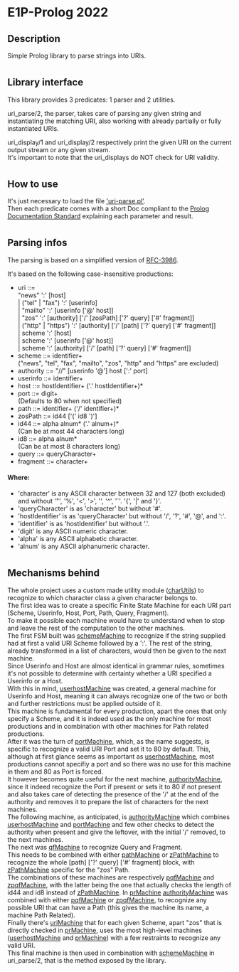 # E1P-Prolog 2022

## Description
Simple Prolog library to parse strings into URIs.
#

## Library interface
This library provides 3 predicates: 1 parser and 2 utilities.

uri_parse/2, the parser, takes care of parsing any given string and
instantiating the matching URI, also working with already partially or fully
instantiated URIs.

uri_display/1 and uri_display/2 respectively print the given URI on
the current output stream or any given stream.  
It's important to note that the uri_displays do NOT check for URI validity.
#

## How to use
It's just necessary to load the file ['uri-parse.pl'].  
Then each predicate comes with a short Doc compliant to the
[Prolog Documentation Standard] explaining each parameter and result.
#

## Parsing infos
The parsing is based on a simplified version of [RFC-3986].

It's based on the following case-insensitive productions:
- uri ::=  
	"news" ':' [host]  
	| ("tel" | "fax") ':' [userinfo]  
	| "mailto" ':' [userinfo ['@' host]]  
	| "zos" ':' [authority] ['/' [zosPath] ['?' query] ['#' fragment]]  
	| ("http" | "https") ':' [authority] ['/' [path] ['?' query] ['#' fragment]]  
	| scheme ':' [host]  
	| scheme ':' [userinfo ['@' host]]  
	| scheme ':' [authority] ['/' [path] ['?' query] ['#' fragment]]
- scheme ::= identifier+  
	("news", "tel", "fax", "mailto", "zos", "http" and "https" are excluded)
- authority ::= "//" [userinfo '@'] host [':' port]
- userinfo ::= identifier+
- host ::= hostIdentifier+ ('.' hostIdentifier+)*
- port ::= digit+  
	(Defaults to 80 when not specified)
- path ::= identifier+ ('/' identifier+)*
- zosPath ::= id44 ['(' id8 ')']
- id44 ::= alpha alnum* ('.' alnum+)*  
	(Can be at most 44 characters long)
- id8 ::= alpha alnum*  
	(Can be at most 8 characters long)
- query ::= queryCharacter+
- fragment ::= character+  
#### Where:
- 'character' is any ASCII character between 32 and 127 (both excluded) and
without '"', '%', '<', '>', '\', '^', '`'. '{', '|' and '}'.
- 'queryCharacter' is as 'character' but without '#'.
- 'hostIdentifier' is as 'queryCharacter' but without  '/', '?', '#', '@',
and ':'.
- 'identifier' is as 'hostIdentifier' but without '.'.
- 'digit' is any ASCII numeric character.
- 'alpha' is any ASCII alphabetic character.
- 'alnum' is any ASCII alphanumeric character.
#

## Mechanisms behind
The whole project uses a custom made utility module ([charUtils]) to
recognize to which character class a given character belongs to.  
The first idea was to create a specific Finite State Machine for each URI part
(Scheme, Userinfo, Host, Port, Path, Query, Fragment).  
To make it possible each machine would have to understand when to stop and leave
the rest of the computation to the other machines.  
The first FSM built was [schemeMachine] to recognize if the string supplied had
at first a valid URI Scheme followed by a ':'. The rest of the string, already
transformed in a list of characters, would then be given to the next machine.  
Since Userinfo and Host are almost identical in grammar rules, sometimes it's
not possible to determine with certainty whether a URI specified
a Userinfo or a Host.  
With this in mind, [userhostMachine] was created, a general machine for
Userinfo and Host, meaning it can always recognize one of
the two or both and further restrictions must be applied outside of it.  
This machine is fundamental for every production, apart the ones that only
specify a Scheme, and it is indeed used as the only machine for most productions
and in combination with other machines for Path related productions.  
After it was the turn of [portMachine], which, as the name suggests, is specific
to recognize a valid URI Port and set it to 80 by default. This, although at
first glance seems as important as [userhostMachine], most productions cannot
specifiy a port and so there was no use for this machine in them and 80 as Port
is forced.  
It however becomes quite useful for the next machine, [authorityMachine], since
it indeed recognize the Port if present or sets it to 80 if not present and also
takes care of detecting the presence of the '/' at the end of the authority and
removes it to prepare the list of characters for the next machines.  
The following machine, as anticipated, is [authorityMachine] which combines
[userhostMachine] and [portMachine] and few other checks to detect the authority
when present and give the leftover, with the initial '/' removed, to the next
machines.  
The next was [qfMachine] to recognize Query and Fragment.  
This needs to be combined with either [pathMachine] or [zPathMachine] to
recognize the whole [path] ['?' query] ['#' fragment] block, with [zPathMachine]
specific for the "zos" Path.  
The combinations of these machines are respectively [pqfMachine] and
[zpqfMachine], with the latter being the one that actually checks the length of
id44 and id8 instead of [zPathMachine].
In [prMachine] [authorityMachine] was combined with either [pqfMachine] or
[zpqfMachine], to recognize any possible URI that can have a Path (this gives
the machine its name, a machine Path Related).  
Finally there's [uriMachine] that for each given Scheme,
apart "zos" that is directly checked in [prMachine], uses the most high-level
machines ([userhostMachine] and [prMachine]) with a few restraints to recognize
any valid URI.  
This final machine is then used in combination with [schemeMachine] in
uri_parse/2, that is the method exposed by the library.

[RFC-3986]: https://datatracker.ietf.org/doc/html/rfc3986
['uri-parse.pl']: ./uri-parse.pl
[Prolog Documentation Standard]:
https://www.swi-prolog.org/pldoc/doc_for?object=section(%27packages/pldoc.html%27)
[charUtils]: ./charUtils.pl
[schemeMachine]: ./schemeMachine.pl
[userhostMachine]: ./userhostMachine.pl
[portMachine]: ./portMachine.pl
[authorityMachine]: ./authorityMachine.pl
[qfMachine]: ./qfMachine.pl
[pathMachine]: ./pathMachine.pl
[zPathMachine]: ./zPathMachine.pl
[pqfMachine]: ./pqfMachine.pl
[zpqfMachine]: ./zpqfMachine.pl
[prMachine]: ./prMachine.pl
[uriMachine]: ./uriMachine.pl
